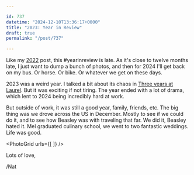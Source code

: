 ```yaml
---

id: 737
datetime: "2024-12-10T13:36:17+0000"
title: "2023: Year in Review"
draft: true
permalink: "/post/737"

---
```


Like my [2022](https://writing.natwelch.com/post/718) post, this #yearinreview is late. As it's close to twelve months late, I just want to dump a bunch of photos, and then for 2024 I'll get back on my bus. Or horse. Or bike. Or whatever we get on these days.

2023 was a weird year. I talked a bit about its chaos in [Three years at Laurel](https://writing.natwelch.com/post/728). But it was exciting if not tiring. The year ended with a lot of drama, which lent to 2024 being incredibly hard at work. 

But outside of work, it was still a good year, family, friends, etc. The big thing was we drove across the US in December. Mostly to see if we could do it, and to see how Beasley was with traveling that far. We did it, Beasley hated it. Mel graduated culinary school, we went to two fantastic weddings. Life was good.

<PhotoGrid
  urls={[
  ]}
/>

Lots of love,

/Nat
